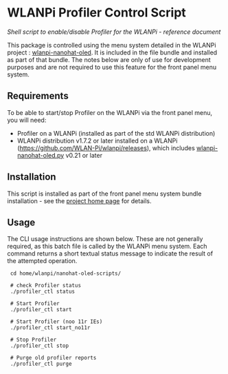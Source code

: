 # WLANPi Profiler Control Script
*Shell script to enable/disable Profiler for the WLANPi - reference document*

This package is controlled using the menu system detailed in the WLANPi project : [wlanpi-nanohat-oled](https://github.com/WLAN-Pi/wlanpi-nanohat-oled). It is included in the file bundle and installed as part of that bundle. The notes below are only of use for development purposes and are not required to use this feature for the front panel menu system.

## Requirements

To be able to start/stop Profiler on the WLANPi via the front panel menu, you will need:

 - Profiler on a WLANPi (installed as part of the std WLANPi distribution)
 - WLANPi distribution v1.7.2 or later installed on a WLANPi (https://github.com/WLAN-Pi/wlanpi/releases), which includes [wlanpi-nanohat-oled.py](https://github.com/WLAN-Pi/wlanpi-nanohat-oled) v0.21 or later

## Installation

This script is installed as part of the front panel menu system bundle installation - see the [project home page](https://github.com/WLAN-Pi/wlanpi-nanohat-oled) for details. 

## Usage

The CLI usage instructions are shown below. These are not generally required, as this batch file is called by the WLANPi menu system. Each command returns a short textual status message to indicate the result of the attempted operation.

```
 cd home/wlanpi/nanohat-oled-scripts/
 
 # check Profiler status
 ./profiler_ctl status

 # Start Profiler
 ./profiler_ctl start

 # Start Profiler (noo 11r IEs)
 ./profiler_ctl start_no11r

 # Stop Profiler
 ./profiler_ctl stop

 # Purge old profiler reports
 ./profiler_ctl purge

```

